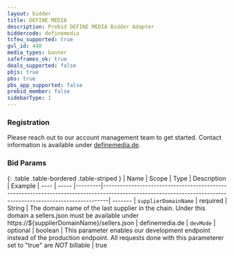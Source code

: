 ```yaml
---
layout: bidder
title: DEFINE MEDIA
description: Prebid DEFINE MEDIA Bidder Adapter
biddercode: definemedia
tcfeu_supported: true
gvl_id: 440
media_types: banner
safeframes_ok: true
deals_supported: false
pbjs: true
pbs: true
pbs_app_supported: false
prebid_member: false
sidebarType: 1
---
```


### Registration

Please reach out to our account management team to get started. Contact information is available under [definemedia.de](https://definemedia.de).

### Bid Params

{: .table .table-bordered .table-striped }
| Name | Scope | Type    | Description                                                                                                                                                  | Example
| ---- | ----- |---------|--------------------------------------------------------------------------------------------------------------------------------------------------------------| -------
| `supplierDomainName` | required | String  | The domain name of the last supplier in the chain. Under this domain a sellers.json must be available under https://${supplierDomainName}/sellers.json       | definemedia.de
| `devMode` | optional | boolean | This parameter enables our development endpoint instead of the production endpoint. All requests done with this parameterer set to "true" are *NOT* billable | true
